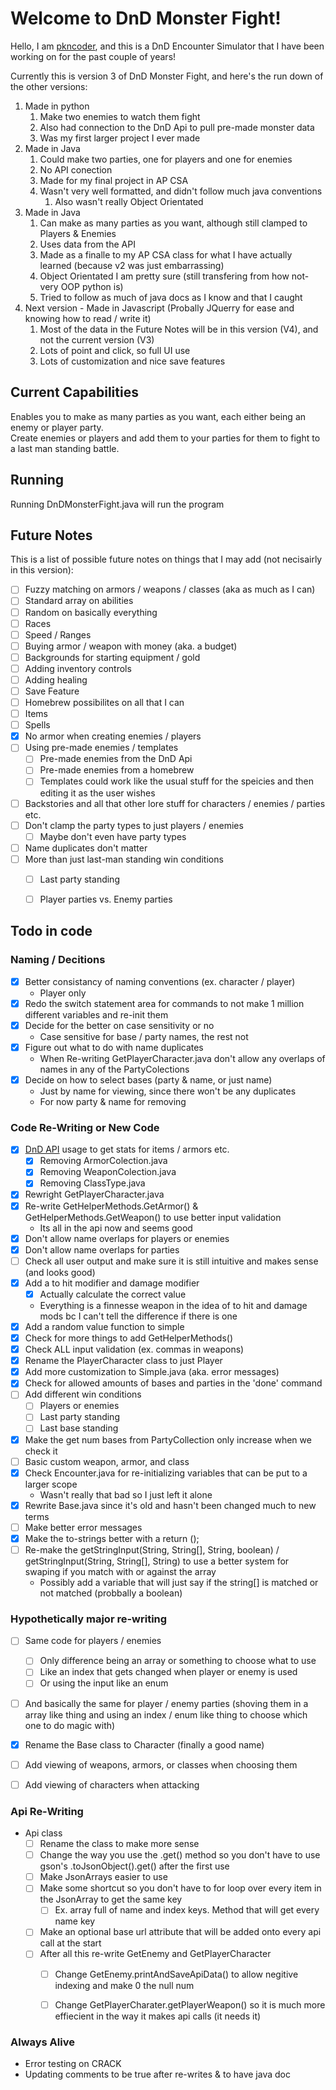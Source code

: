 # Welcome to DnD Monster Fight!

Hello, I am <a href="https://github.com/pkncoder/">pkncoder</a>, and this is a DnD Encounter Simulator that I have been working on for the past couple of years!

Currently this is version 3 of DnD Monster Fight, and here's the run down of the other versions:
1. Made in python
   1. Make two enemies to watch them fight
   2. Also had connection to the DnD Api to pull pre-made monster data
   3. Was my first larger project I ever made
2. Made in Java
   1. Could make two parties, one for players and one for enemies
   2. No API conection
   3. Made for my final project in AP CSA
   4. Wasn't very well formatted, and didn't follow much java conventions
      1. Also wasn't really Object Orientated
3. Made in Java
   1. Can make as many parties as you want, although still clamped to Players & Enemies
   2. Uses data from the API
   3. Made as a finalle to my AP CSA class for what I have actually learned (because v2 was just embarrassing)
   4. Object Orientated I am pretty sure (still transfering from how not-very OOP python is)
   5. Tried to follow as much of java docs as I know and that I caught
4. Next version - Made in Javascript (Probally JQuerry for ease and knowing how to read / write it)
   1. Most of the data in the Future Notes will be in this version (V4), and not the current version (V3)
   2. Lots of point and click, so full UI use
   3. Lots of customization and nice save features


## Current Capabilities

Enables you to make as many parties as you want, each either being an enemy or player party.<br>
Create enemies or players and add them to your parties for them to fight to a last man standing battle.


## Running

Running DnDMonsterFight.java will run the program


## Future Notes

This is a list of possible future notes on things that I may add (not necisairly in this version):
- [ ] Fuzzy matching on armors / weapons / classes (aka as much as I can)
- [ ] Standard array on abilities
- [ ] Random on basically everything
- [ ] Races
- [ ] Speed / Ranges
- [ ] Buying armor / weapon with money (aka. a budget)
- [ ] Backgrounds for starting equipment / gold
- [ ] Adding inventory controls
- [ ] Adding healing
- [ ] Save Feature
- [ ] Homebrew possibilites on all that I can
- [ ] Items
- [ ] Spells
- [x] No armor when creating enemies / players
- [ ] Using pre-made enemies / templates
  - [ ] Pre-made enemies from the DnD Api
  - [ ] Pre-made enemies from a homebrew
  - [ ] Templates could work like the usual stuff for the speicies and then editing it as the user wishes
- [ ] Backstories and all that other lore stuff for characters / enemies / parties etc.
- [ ] Don't clamp the party types to just players / enemies
  - [ ] Maybe don't even have party types
- [ ] Name duplicates don't matter
- [ ] More than just last-man standing win conditions
  - [ ] Last party standing
  - [ ] Player parties vs. Enemy parties


## Todo in code

### Naming / Decitions

- [x] Better consistancy of naming conventions (ex. character / player)
  - Player only
- [x] Redo the switch statement area for commands to not make 1 million different variables and re-init them
- [x] Decide for the better on case sensitivity or no 
  - Case sensitive for base / party names, the rest not
- [x] Figure out what to do with name duplicates
   - When Re-writing GetPlayerCharacter.java don't allow any overlaps of names in any of the PartyColections
- [x] Decide on how to select bases (party & name, or just name)
  - Just by name for viewing, since there won't be any duplicates
  - For now party & name for removing


### Code Re-Writing or New Code

- [x] <a href="http://www.dnd5eapi.co/">DnD API</a> usage to get stats for items / armors etc.
    - [x] Removing ArmorColection.java
    - [x] Removing WeaponColection.java
    - [x] Removing ClassType.java
- [x] Rewright GetPlayerCharacter.java
- [x] Re-write GetHelperMethods.GetArmor() & GetHelperMethods.GetWeapon() to use better input validation
  - Its all in the api now and seems good
- [x] Don't allow name overlaps for players or enemies
- [x] Don't allow name overlaps for parties
- [ ] Check all user output and make sure it is still intuitive and makes sense (and looks good)
- [x] Add a to hit modifier and damage modifier
  - [x] Actually calculate the correct value
  - Everything is a finnesse weapon in the idea of to hit and damage mods bc I can't tell the difference if there is one
- [x] Add a random value function to simple
- [x] Check for more things to add GetHelperMethods()
- [x] Check ALL input validation (ex. commas in weapons)
- [x] Rename the PlayerCharacter class to just Player
- [x] Add more customization to Simple.java (aka. error messages)
- [x] Check for allowed amounts of bases and parties in the 'done' command
- [ ] Add different win conditions
  - [ ] Players or enemies
  - [ ] Last party standing
  - [ ] Last base standing
- [x] Make the get num bases from PartyCollection only increase when we check it
- [ ] Basic custom weapon, armor, and class
- [x] Check Encounter.java for re-initializing variables that can be put to a larger scope
  - Wasn't really that bad so I just left it alone
- [x] Rewrite Base.java since it's old and hasn't been changed much to new terms
- [ ] Make better error messages
- [x] Make the to-strings better with a return ();
- [ ] Re-make the getStringInput(String, String[], String, boolean) / getStringInput(String, String[], String) to use a better system for swaping if you match with or against the array
  - Possibly add a variable that will just say if the string[] is matched or not matched (probbally a boolean)

### Hypothetically major re-writing
- [ ] Same code for players / enemies
    - [ ] Only difference being an array or something to choose what to use
    - [ ] Like an index that gets changed when player or enemy is used
    - [ ] Or using the input like an enum
- [ ] And basically the same for player / enemy parties (shoving them in a array like thing and using an index / enum like thing to choose which one to do magic with)
- [x] Rename the Base class to Character (finally a good name)
- [ ] Add viewing of weapons, armors, or classes when choosing them
- [ ] Add viewing of characters when attacking


### Api Re-Writing
- Api class
  - [ ] Rename the class to make more sense
  - [ ] Change the way you use the .get() method so you don't have to use gson's .toJsonObject().get() after the first use
  - [ ] Make JsonArrays easier to use
  - [ ] Make some shortcut so you don't have to for loop over every item in the JsonArray to get the same key 
    - [ ] Ex. array full of name and index keys. Method that will get every name key
  - [ ] Make an optional base url attribute that will be added onto every api call at the start
  - [ ] After all this re-write GetEnemy and GetPlayerCharacter
    - [ ] Change GetEnemy.printAndSaveApiData() to allow negitive indexing and make 0 the null num
    - [ ] Change GetPlayerCharater.getPlayerWeapon() so it is much more effiecient in the way it makes api calls (it needs it)


### Always Alive

- Error testing on CRACK
- Updating comments to be true after re-writes & to have java doc